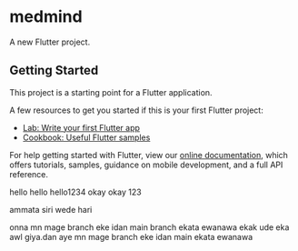 # medmind

A new Flutter project.

## Getting Started

This project is a starting point for a Flutter application.

A few resources to get you started if this is your first Flutter project:

- [Lab: Write your first Flutter app](https://flutter.dev/docs/get-started/codelab)
- [Cookbook: Useful Flutter samples](https://flutter.dev/docs/cookbook)

For help getting started with Flutter, view our
[online documentation](https://flutter.dev/docs), which offers tutorials,
samples, guidance on mobile development, and a full API reference.

hello hello hello1234
okay okay 123

ammata siri wede hari

onna mn mage branch eke idan main branch ekata ewanawa ekak
ude eka awl giya.dan aye mn mage branch eke idan main ekata ewanawa
